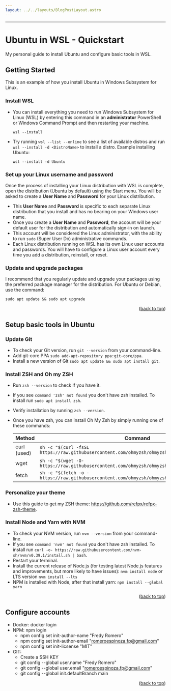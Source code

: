 ```yaml
---
layout: ../../layouts/BlogPostLayout.astro
---
```


<div id="top"></div>

---

# Ubuntu in WSL - Quickstart

My personal guide to install Ubuntu and configure basic tools in WSL.

## Getting Started

This is an example of how you install Ubuntu in Windows Subsystem for Linux.

### Install WSL

- You can install everything you need to run Windows Subsystem for Linux (WSL) by entering this command in an **administrator** PowerShell or Windows Command Prompt and then restarting your machine.
  ```
  wsl --install
  ```
- Try running `wsl --list --online` to see a list of available distros and run `wsl --install -d <DistroName>` to install a distro. Example installing Ubuntu:
  ```
  wsl --install -d Ubuntu
  ```

### Set up your Linux username and password

Once the process of installing your Linux distribution with WSL is complete, open the distribution (Ubuntu by default) using the Start menu. You will be asked to create a **User Name** and **Password** for your Linux distribution.

- This **User Name** and **Password** is specific to each separate Linux distribution that you install and has no bearing on your Windows user name.
- Once you create a **User Name** and **Password**, the account will be your default user for the distribution and automatically sign-in on launch.
- This account will be considered the Linux administrator, with the ability to run `sudo` (Super User Do) administrative commands.
- Each Linux distribution running on WSL has its own Linux user accounts and passwords. You will have to configure a Linux user account every time you add a distribution, reinstall, or reset.

### Update and upgrade packages

I recommend that you regularly update and upgrade your packages using the preferred package manager for the distribution. For Ubuntu or Debian, use the command:

```
sudo apt update && sudo apt upgrade
```

<p align="right">(<a href="#top">back to top</a>)</p>

## Setup basic tools in Ubuntu

### Update Git

- To check your Git version, run `git --version` from your command-line.
- Add git-core PPA `sudo add-apt-repository ppa:git-core/ppa`.
- Install a new version of Git `sudo apt update && sudo apt install git`.

### Install ZSH and Oh my ZSH

- Run `zsh --version` to check if you have it.
- If you see `command 'zsh' not found` you don't have zsh installed. To install run `sudo apt install zsh`.
- Verify installation by running `zsh --version`.
- Once you have zsh, you can install Oh My Zsh by simply running one of these commands:

  | Method      | Command                                                                                           |
  | ----------- | ------------------------------------------------------------------------------------------------- |
  | curl (used) | `sh -c "$(curl -fsSL https://raw.githubusercontent.com/ohmyzsh/ohmyzsh/master/tools/install.sh)"` |
  | wget        | `sh -c "$(wget -O- https://raw.githubusercontent.com/ohmyzsh/ohmyzsh/master/tools/install.sh)"`   |
  | fetch       | `sh -c "$(fetch -o - https://raw.githubusercontent.com/ohmyzsh/ohmyzsh/master/tools/install.sh)"` |

### Personalize your theme

- Use this guide to get my ZSH theme: https://github.com/refpx/refpx-zsh-theme.

### Install Node and Yarn with NVM

- To check your NVM version, run `nvm --version` from your command-line.
- If you see `command 'nvm' not found` you don't have zsh installed. To install run `curl -o- https://raw.githubusercontent.com/nvm-sh/nvm/v0.39.1/install.sh | bash`.
- Restart your terminal.
- Install the current release of Node.js (for testing latest Node.js features and improvements, but more likely to have issues): `nvm install node` or LTS version `nvm install --lts`
- NPM is installed with Node, after that install yarn: `npm install --global yarn`

<p align="right">(<a href="#top">back to top</a>)</p>

## Configure accounts

- Docker: docker login
- NPM: npm login
  - npm config set init-author-name "Fredy Romero"
  - npm config set init-author-email "romeroespinoza.fp@gmail.com"
  - npm config set init-licsense "MIT"
- GIT:
  - Create a SSH KEY
  - git config --global user.name "Fredy Romero"
  - git config --global user.email "romeroespinoza.fp@gmail.com"
  - git config --global init.defaultBranch main

<p align="right">(<a href="#top">back to top</a>)</p>
